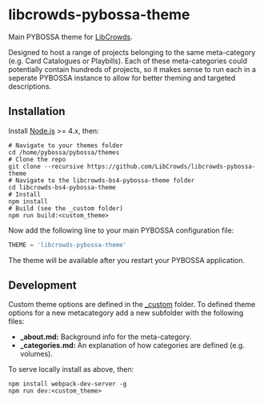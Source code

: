 # libcrowds-pybossa-theme

Main PYBOSSA theme for [LibCrowds](http://www.libcrowds.com).

Designed to host a range of projects belonging to the same meta-category 
(e.g. Card Catalogues or Playbills). Each of these meta-categories could
potentially contain hundreds of projects, so it makes sense to run each in a
seperate PYBOSSA instance to allow for better theming and targeted 
descriptions.


## Installation

Install [Node.js](https://nodejs.org/en/) >= 4.x, then:

```
# Navigate to your themes folder
cd /home/pybossa/pybossa/themes
# Clone the repo
git clone --recursive https://github.com/LibCrowds/libcrowds-pybossa-theme
# Navigate to the libcrowds-bs4-pybossa-theme folder
cd libcrowds-bs4-pybossa-theme
# Install
npm install
# Build (see the _custom folder)
npm run build:<custom_theme>
```

Now add the following line to your main PYBOSSA configuration file:

```Python
THEME = 'libcrowds-pybossa-theme'
```

The theme will be available after you restart your PYBOSSA application.


## Development

Custom theme options are defined in the [_custom](_custom) folder. To defined
theme options for a new metacategory add a new subfolder with the following 
files:

- **_about.md:** Background info for the meta-category.
- **_categories.md:** An explanation of how categories are defined (e.g. volumes).

To serve locally install as above, then:

```
npm install webpack-dev-server -g
npm run dev:<custom_theme>
```